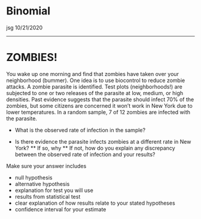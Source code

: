 Binomial
================
jsg
10/21/2020

------------------------------------------------------------------------

# ZOMBIES!

You wake up one morning and find that zombies have taken over your
neighborhood (bummer). One idea is to use biocontrol to reduce zombie
attacks. A zombie parasite is identified. Test plots (neighborhoods!)
are subjected to one or two releases of the parasite at low, medium, or
high densities. Past evidence suggests that the parasite should infect
70% of the zombies, but some citizens are concerned it won’t work in New
York due to lower temperatures. In a random sample, 7 of 12 zombies are
infected with the parasite.

- What is the observed rate of infection in the sample?

- Is there evidence the parasite infects zombies at a different rate in
  New York? \*\* If so, why \*\* If not, how do you explain any
  discrepancy between the observed rate of infection and your results?

Make sure your answer includes

- null hypothesis
- alternative hypothesis
- explanation for test you will use
- results from statistical test
- clear explanation of how results relate to your stated hypotheses
- confidence interval for your estimate
